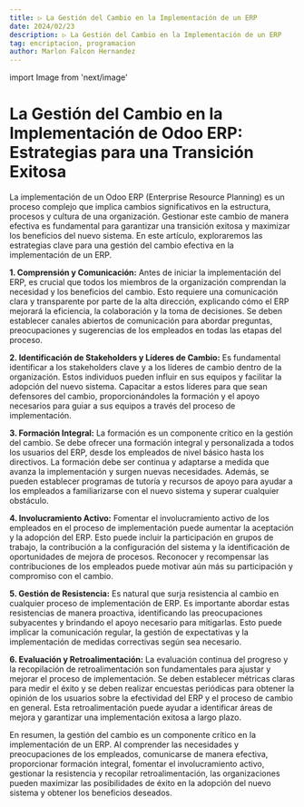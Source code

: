 ```yaml
---
title: ▷ La Gestión del Cambio en la Implementación de un ERP
date: 2024/02/23
description: ▷ La Gestión del Cambio en la Implementación de un ERP
tag: encriptacion, programacion
author: Marlon Falcon Hernandez
---
```

import Image from 'next/image'

# La Gestión del Cambio en la Implementación de Odoo ERP: Estrategias para una Transición Exitosa

La implementación de un Odoo ERP (Enterprise Resource Planning) es un proceso complejo que implica cambios significativos en la estructura, procesos y cultura de una organización. Gestionar este cambio de manera efectiva es fundamental para garantizar una transición exitosa y maximizar los beneficios del nuevo sistema. En este artículo, exploraremos las estrategias clave para una gestión del cambio efectiva en la implementación de un ERP.

**1. Comprensión y Comunicación:** Antes de iniciar la implementación del ERP, es crucial que todos los miembros de la organización comprendan la necesidad y los beneficios del cambio. Esto requiere una comunicación clara y transparente por parte de la alta dirección, explicando cómo el ERP mejorará la eficiencia, la colaboración y la toma de decisiones. Se deben establecer canales abiertos de comunicación para abordar preguntas, preocupaciones y sugerencias de los empleados en todas las etapas del proceso.

**2. Identificación de Stakeholders y Líderes de Cambio:** Es fundamental identificar a los stakeholders clave y a los líderes de cambio dentro de la organización. Estos individuos pueden influir en sus equipos y facilitar la adopción del nuevo sistema. Capacitar a estos líderes para que sean defensores del cambio, proporcionándoles la formación y el apoyo necesarios para guiar a sus equipos a través del proceso de implementación.

**3. Formación Integral:** La formación es un componente crítico en la gestión del cambio. Se debe ofrecer una formación integral y personalizada a todos los usuarios del ERP, desde los empleados de nivel básico hasta los directivos. La formación debe ser continua y adaptarse a medida que avanza la implementación y surgen nuevas necesidades. Además, se pueden establecer programas de tutoría y recursos de apoyo para ayudar a los empleados a familiarizarse con el nuevo sistema y superar cualquier obstáculo.

**4. Involucramiento Activo:** Fomentar el involucramiento activo de los empleados en el proceso de implementación puede aumentar la aceptación y la adopción del ERP. Esto puede incluir la participación en grupos de trabajo, la contribución a la configuración del sistema y la identificación de oportunidades de mejora de procesos. Reconocer y recompensar las contribuciones de los empleados puede motivar aún más su participación y compromiso con el cambio.

**5. Gestión de Resistencia:** Es natural que surja resistencia al cambio en cualquier proceso de implementación de ERP. Es importante abordar estas resistencias de manera proactiva, identificando las preocupaciones subyacentes y brindando el apoyo necesario para mitigarlas. Esto puede implicar la comunicación regular, la gestión de expectativas y la implementación de medidas correctivas según sea necesario.

**6. Evaluación y Retroalimentación:** La evaluación continua del progreso y la recopilación de retroalimentación son fundamentales para ajustar y mejorar el proceso de implementación. Se deben establecer métricas claras para medir el éxito y se deben realizar encuestas periódicas para obtener la opinión de los usuarios sobre la efectividad del ERP y el proceso de cambio en general. Esta retroalimentación puede ayudar a identificar áreas de mejora y garantizar una implementación exitosa a largo plazo.

En resumen, la gestión del cambio es un componente crítico en la implementación de un ERP. Al comprender las necesidades y preocupaciones de los empleados, comunicarse de manera efectiva, proporcionar formación integral, fomentar el involucramiento activo, gestionar la resistencia y recopilar retroalimentación, las organizaciones pueden maximizar las posibilidades de éxito en la adopción del nuevo sistema y obtener los beneficios deseados.